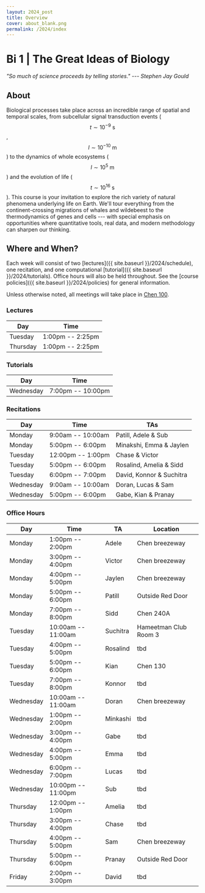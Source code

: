 ```yaml
---
layout: 2024_post
title: Overview
cover: about_blank.png
permalink: /2024/index
---
```

# Bi 1 | The Great Ideas of Biology

_"So much of science proceeds by telling stories." --- Stephen Jay Gould_

## About
Biological processes take place across an incredible range of spatial and temporal scales, from subcellular signal transduction events ($$t \sim 10^{-9} \textrm{ s}$$, $$l \sim 10^{-10} \textrm{ m}$$) to the dynamics of whole ecosystems ($$l \sim 10^{5} \textrm{ m}$$) and the evolution of life ($$t \sim 10^{16} \textrm{ s}$$). This course is your invitation to explore the rich variety of natural phenomena underlying life on Earth. We'll tour everything from the continent-crossing migrations of whales and wildebeest to the thermodynamics of genes and cells --- with special emphasis on opportunities where quantitative tools, real data, and modern methodology can sharpen our thinking.

## Where and When?
Each week will consist of two [lectures]({{ site.baseurl }}/2024/schedule), one recitation, and one computational [tutorial]({{ site.baseurl }}/2024/tutorials). Office hours will also be held throughout. See the [course policies]({{ site.baseurl }}/2024/policies) for general information.

Unless otherwise noted, all meetings will take place in [Chen 100](https://www.caltech.edu/map/campus/tianqiao-and-chrissy-chen-neuroscience-research-building). 

### Lectures

| Day | Time |
| -- | -- |
| Tuesday | 1:00pm -- 2:25pm |
| Thursday | 1:00pm -- 2:25pm |

### Tutorials

| Day | Time |
| -- | -- |
| Wednesday | 7:00pm -- 10:00pm |

### Recitations

| Day | Time | TAs |
| -- | -- | -- |
| Monday | 9:00am -- 10:00am | Patill, Adele & Sub |
| Monday | 5:00pm -- 6:00pm | Minakshi, Emma & Jaylen |
| Tuesday | 12:00pm -- 1:00pm | Chase & Victor |
| Tuesday | 5:00pm -- 6:00pm | Rosalind, Amelia & Sidd |
| Tuesday | 6:00pm -- 7:00pm | David, Konnor & Suchitra |
| Wednesday | 9:00am -- 10:00am | Doran, Lucas & Sam |
| Wednesday | 5:00pm -- 6:00pm | Gabe, Kian & Pranay |

### Office Hours

| Day | Time | TA | Location |
| -- | -- | -- | -- |
| Monday | 1:00pm -- 2:00pm | Adele | Chen breezeway |
| Monday | 3:00pm -- 4:00pm | Victor | Chen breezeway |
| Monday | 4:00pm -- 5:00pm | Jaylen | Chen breezeway |
| Monday | 5:00pm -- 6:00pm | Patill | Outside Red Door |
| Monday | 7:00pm -- 8:00pm | Sidd | Chen 240A |
| Tuesday | 10:00am -- 11:00am | Suchitra | Hameetman Club Room 3 |
| Tuesday | 4:00pm -- 5:00pm | Rosalind | tbd |
| Tuesday | 5:00pm -- 6:00pm | Kian | Chen 130 |
| Tuesday | 7:00pm -- 8:00pm | Konnor | tbd |
| Wednesday | 10:00am -- 11:00am | Doran | Chen breezeway |
| Wednesday | 1:00pm -- 2:00pm | Minkashi | tbd |
| Wednesday | 3:00pm -- 4:00pm | Gabe | tbd |
| Wednesday | 4:00pm -- 5:00pm | Emma | tbd |
| Wednesday | 6:00pm -- 7:00pm | Lucas | tbd |
| Wednesday | 10:00pm -- 11:00pm | Sub | tbd |
| Thursday | 12:00pm -- 1:00pm | Amelia | tbd |
| Thursday | 3:00pm -- 4:00pm | Chase | tbd |
| Thursday | 4:00pm -- 5:00pm | Sam | Chen breezeway |
| Thursday | 5:00pm -- 6:00pm | Pranay | Outside Red Door |
| Friday | 2:00pm -- 3:00pm | David | tbd |